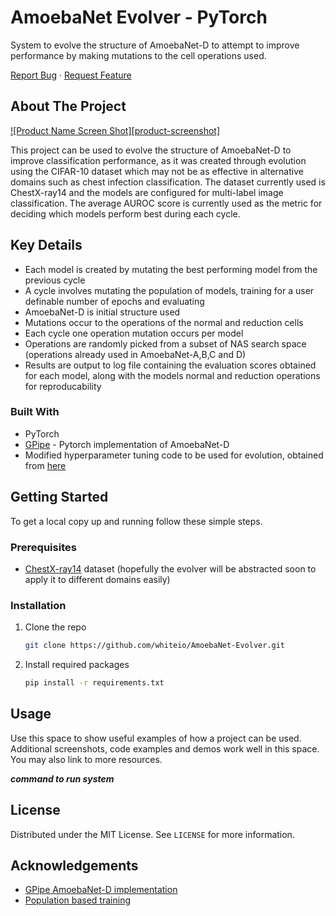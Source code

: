 <!-- PROJECT LOGO -->
# AmoebaNet Evolver - PyTorch

System to evolve the structure of AmoebaNet-D to attempt to improve performance by making mutations to the cell operations used. 

<p>
  <p>
    <a href="https://github.com/whiteio/AmoebaNet-Evolver/issues">Report Bug</a>
    ·
    <a href="https://github.com/whiteio/AmoebaNet-Evolver/issues">Request Feature</a>
  </p>
</p>


<!-- ABOUT THE PROJECT -->
## About The Project

[![Product Name Screen Shot][product-screenshot]](https://example.com)

This project can be used to evolve the structure of AmoebaNet-D to improve classification performance, as it was created through evolution using the CIFAR-10 dataset which may not be as effective in alternative domains such as chest infection classification. The dataset currently used is ChestX-ray14 and the models are configured for multi-label image classification. The average AUROC score is currently used as the metric for deciding which models perform best during each cycle.

## Key Details
* Each model is created by mutating the best performing model from the previous cycle
* A cycle involves mutating the population of models, training for a user definable number of epochs and evaluating 
* AmoebaNet-D is initial structure used
* Mutations occur to the operations of the normal and reduction cells
* Each cycle one operation mutation occurs per model
* Operations are randomly picked from a subset of NAS search space (operations already used in AmoebaNet-A,B,C and D)
* Results are output to log file containing the evaluation scores obtained for each model, along with the models normal and reduction operations for reproducability



### Built With

* PyTorch
* [GPipe](https://github.com/kakaobrain/torchgpipe/tree/master/benchmarks/models/amoebanet) - Pytorch implementation of AmoebaNet-D
* Modified hyperparameter tuning code to be used for evolution, obtained from [here](https://github.com/voiler/PopulationBasedTraining)



<!-- GETTING STARTED -->
## Getting Started

To get a local copy up and running follow these simple steps.

### Prerequisites

* [ChestX-ray14](https://nihcc.app.box.com/v/ChestXray-NIHCC) dataset (hopefully the evolver will be abstracted soon to apply it to different domains easily)

### Installation

1. Clone the repo
   ```sh
   git clone https://github.com/whiteio/AmoebaNet-Evolver.git
   ```
2. Install required packages
   ```sh
   pip install -r requirements.txt
   ```



<!-- USAGE EXAMPLES -->
## Usage

Use this space to show useful examples of how a project can be used. Additional screenshots, code examples and demos work well in this space. You may also link to more resources.

***command to run system***

<!-- LICENSE -->
## License

Distributed under the MIT License. See `LICENSE` for more information.



<!-- ACKNOWLEDGEMENTS -->
## Acknowledgements

* [GPipe AmoebaNet-D implementation](https://github.com/kakaobrain/torchgpipe)
* [Population based training](https://github.com/voiler/PopulationBasedTraining)





<!-- MARKDOWN LINKS & IMAGES -->
<!-- https://www.markdownguide.org/basic-syntax/#reference-style-links -->
[contributors-shield]: https://img.shields.io/github/contributors/github_username/repo.svg?style=for-the-badge
[contributors-url]: https://github.com/github_username/repo/graphs/contributors
[forks-shield]: https://img.shields.io/github/forks/github_username/repo.svg?style=for-the-badge
[forks-url]: https://github.com/github_username/repo/network/members
[stars-shield]: https://img.shields.io/github/stars/github_username/repo.svg?style=for-the-badge
[stars-url]: https://github.com/github_username/repo/stargazers
[issues-shield]: https://img.shields.io/github/issues/github_username/repo.svg?style=for-the-badge
[issues-url]: https://github.com/whiteio/AmoebaNet-Evolver/issues
[license-shield]: https://img.shields.io/github/license/github_username/repo.svg?style=for-the-badge
[license-url]: https://github.com/github_username/repo/blob/master/LICENSE.txt
[linkedin-shield]: https://img.shields.io/badge/-LinkedIn-black.svg?style=for-the-badge&logo=linkedin&colorB=555
[linkedin-url]: https://linkedin.com/in/github_username
